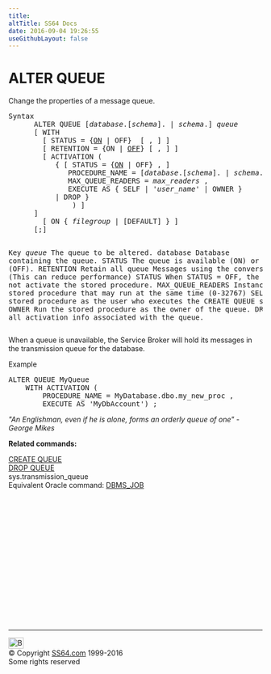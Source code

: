 ```yaml
---
title:
altTitle: SS64 Docs
date: 2016-09-04 19:26:55
useGithubLayout: false
---
```

<!-- #BeginLibraryItem "/Library/head_sql.lbi" --><!-- #EndLibraryItem --><h1>ALTER QUEUE</h1>
<p>Change the properties of a message queue.</p>
<pre>Syntax
      ALTER QUEUE [<i>database</i>.[<i>schema</i>]. | <i>schema</i>.] <i>queue</i>
      [ WITH
        [ STATUS = {<u>ON</u> | OFF}  [ , ] ]
        [ RETENTION = {ON | <u>OFF</u>} [ , ] ] 
        [ ACTIVATION (
           { [ STATUS = {<u>ON</u> | OFF} , ] 
              PROCEDURE_NAME = [<i>database</i>.[<i>schema</i>]. | <i>schema</i>.] <i>stored_procedure</i> ,
              MAX_QUEUE_READERS = <i>max_readers</i> , 
              EXECUTE AS { SELF | '<i>user_name</i>' | OWNER } 
           | DROP }
               ) ]
      ]
        [ ON { <i>filegroup</i> | [DEFAULT] } ] 
      [;]

Key<i>
   queue</i>     The queue to be altered.
   database  Database containing the queue.
   STATUS    The queue is available (ON) or unavailable (OFF).
   RETENTION Retain all queue Messages using the conversations ends.
             (This can reduce performance)
   STATUS    When STATUS = OFF, the queue does not activate the stored procedure.
   MAX_QUEUE_READERS  Instances of the stored procedure that may run at the same time (0-32767)
   SELF      Run the stored procedure as the user who executes the CREATE QUEUE statement.
   OWNER     Run the stored procedure as the owner of the queue.
   DROP      Delete all activation info associated with the queue.</pre>
<p>  When a queue is unavailable, the Service Broker will hold its messages  in the transmission queue for the database.</p>
<p>Example</p>
<pre>ALTER QUEUE MyQueue<br>    WITH ACTIVATION (<br>        PROCEDURE_NAME = MyDatabase.dbo.my_new_proc ,<br>        EXECUTE AS 'MyDbAccount') ;
</pre>
<p class="quote"><i>"An Englishman, even if he is alone, forms
an orderly queue of one" - George Mikes </i></p>
<p><b>Related commands:</b></p>
<p>  <a href="queue_c.html">CREATE QUEUE</a><br>
  <a href="queue_d.html">DROP QUEUE</a>  <br>
  sys.transmission_queue  <br>
Equivalent Oracle command:  <a href="../orap/DBMS_JOB.html">DBMS_JOB</a></p><!-- #BeginLibraryItem "/Library/foot_sql.lbi" --><p>
<!-- ss64-sql -->
<ins class="adsbygoogle" style="display:inline-block;width:300px;height:250px" data-ad-client="ca-pub-6140977852749469" data-ad-slot="6953563613"></ins>
<script>
(adsbygoogle = window.adsbygoogle || []).push({});
</script></p>
<hr>
<div id="bl" class="footer"><a href="queue_a.html#"><img src="../images/top.png" width="30" height="22" alt="Back to the Top"></a></div>
<div id="br" class="footer, tagline">© Copyright <a href="http://ss64.com/">SS64.com</a> 1999-2016<br>
Some rights reserved</div><!-- #EndLibraryItem -->

